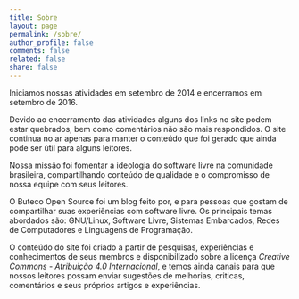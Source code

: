 ```yaml
---
title: Sobre
layout: page
permalink: /sobre/
author_profile: false
comments: false
related: false
share: false
---
```


Iniciamos nossas atividades em setembro de 2014 e encerramos em setembro de 2016.

Devido ao encerramento das atividades alguns dos links no site podem estar quebrados, bem como comentários não são mais respondidos.
O site continua no ar apenas para manter o conteúdo que foi gerado que ainda pode ser útil para alguns leitores.

Nossa missão foi fomentar a ideologia do software livre na comunidade brasileira, compartilhando conteúdo de qualidade e o compromisso de nossa equipe com seus leitores.

O Buteco Open Source foi um blog feito por, e para pessoas que gostam de compartilhar suas experiências com software livre. Os principais temas abordados são: GNU/Linux, Software Livre, Sistemas Embarcados, Redes de Computadores e Linguagens de Programação.

O conteúdo do site foi criado a partir de pesquisas, experiências e conhecimentos de seus membros e disponibilizado sobre a licença _Creative Commons - Atribuição 4.0_ _Internacional_, e temos ainda canais para que nossos leitores possam enviar sugestões de melhorias, criticas, comentários e seus próprios artigos e experiências. 

